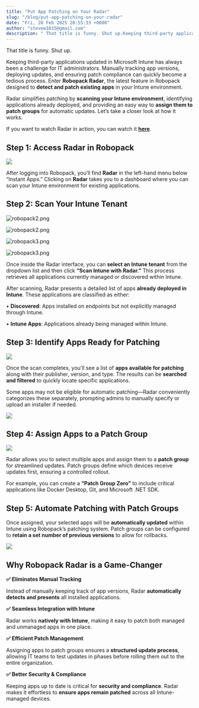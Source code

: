 ```yaml
---
title: "Put App Patching on Your Radar"
slug: "/blog/put-app-patching-on-your-radar"
date: "Fri, 28 Feb 2025 20:55:33 +0000"
author: "stevew1015@gmail.com"
description: " That title is funny. Shut up.Keeping third-party applications updated in Microsoft Intune has always been a challenge for IT administrators. Manually tracking app versions, deploying updates, and ensuring patch compliance can quickly become a tedious process. Enter Robopack Radar, the latest feature in Robopack designed to detect"
---
```


That title is funny. Shut up.

Keeping third-party applications updated in Microsoft Intune has always been a challenge for IT administrators. Manually tracking app versions, deploying updates, and ensuring patch compliance can quickly become a tedious process. Enter **Robopack Radar**, the latest feature in Robopack designed to **detect and patch existing apps** in your Intune environment.

Radar simplifies patching by **scanning your Intune environment**, identifying applications already deployed, and providing an easy way to **assign them to patch groups** for automatic updates. Let’s take a closer look at how it works.  
  
If you want to watch Radar in action, you can watch it [**here**](https://youtu.be/nnIGS8z6yT4).

**Step 1: Access Radar in Robopack**
------------------------------------

![](https://getrubixsitecms.blob.core.windows.net/public-assets/content/v1/5dd365a31aa1fd743bc30b8e/f41c474d-ccb4-453a-b655-be76b3d913e7/robopack1.png)

After logging into Robopack, you’ll find **Radar** in the left-hand menu below “Instant Apps.” Clicking on **Radar** takes you to a dashboard where you can scan your Intune environment for existing applications.

**Step 2: Scan Your Intune Tenant**
-----------------------------------

![robopack2.png](https://getrubixsitecms.blob.core.windows.net/public-assets/content/v1/5dd365a31aa1fd743bc30b8e/1740775550456-XRLP7VS4TTW1EE23VX3R/robopack2.png)

![robopack2.png](https://getrubixsitecms.blob.core.windows.net/public-assets/content/v1/5dd365a31aa1fd743bc30b8e/1740775550456-XRLP7VS4TTW1EE23VX3R/robopack2.png)

![robopack3.png](https://getrubixsitecms.blob.core.windows.net/public-assets/content/v1/5dd365a31aa1fd743bc30b8e/1740775550362-R6GEO8B3AL8D2MWRGDD4/robopack3.png)

![robopack3.png](https://getrubixsitecms.blob.core.windows.net/public-assets/content/v1/5dd365a31aa1fd743bc30b8e/1740775550362-R6GEO8B3AL8D2MWRGDD4/robopack3.png)

Once inside the Radar interface, you can **select an Intune tenant** from the dropdown list and then click **“Scan Intune with Radar.”** This process retrieves all applications currently managed or discovered within Intune.

After scanning, Radar presents a detailed list of apps **already deployed in Intune**. These applications are classified as either:

• **Discovered**: Apps installed on endpoints but not explicitly managed through Intune.

• **Intune Apps**: Applications already being managed within Intune.

**Step 3: Identify Apps Ready for Patching**
--------------------------------------------

![](https://getrubixsitecms.blob.core.windows.net/public-assets/content/v1/5dd365a31aa1fd743bc30b8e/b82900d8-2c0e-4060-a7de-f27ea0f0e7c7/robopack4.png)

Once the scan completes, you’ll see a list of **apps available for patching** along with their publisher, version, and type. The results can be **searched and filtered** to quickly locate specific applications.

Some apps may not be eligible for automatic patching—Radar conveniently categorizes these separately, prompting admins to manually specify or upload an installer if needed.

![](https://getrubixsitecms.blob.core.windows.net/public-assets/content/v1/5dd365a31aa1fd743bc30b8e/31fa7d6c-7b10-434f-9f48-3c148d77d064/robopack5.png)

**Step 4: Assign Apps to a Patch Group**
----------------------------------------

![](https://getrubixsitecms.blob.core.windows.net/public-assets/content/v1/5dd365a31aa1fd743bc30b8e/e81cc2e3-1958-4a09-8f11-bd004f7adb79/robopack6.png)

Radar allows you to select multiple apps and assign them to a **patch group** for streamlined updates. Patch groups define which devices receive updates first, ensuring a controlled rollout.

For example, you can create a **“Patch Group Zero”** to include critical applications like Docker Desktop, Git, and Microsoft .NET SDK.

**Step 5: Automate Patching with Patch Groups**
-----------------------------------------------

Once assigned, your selected apps will be **automatically updated** within Intune using Robopack’s patching system. Patch groups can be configured to **retain a set number of previous versions** to allow for rollbacks.

![](https://getrubixsitecms.blob.core.windows.net/public-assets/content/v1/5dd365a31aa1fd743bc30b8e/3a3e4435-bf12-4f09-8cc6-4c30eef28123/robopack7.png)

**Why Robopack Radar is a Game-Changer**
----------------------------------------

**✅ Eliminates Manual Tracking**

Instead of manually keeping track of app versions, Radar **automatically detects and presents** all installed applications.

**✅ Seamless Integration with Intune**

Radar works **natively with Intune**, making it easy to patch both managed and unmanaged apps in one place.

**✅ Efficient Patch Management**

Assigning apps to patch groups ensures a **structured update process**, allowing IT teams to test updates in phases before rolling them out to the entire organization.

**✅ Better Security & Compliance**

Keeping apps up to date is critical for **security and compliance**. Radar makes it effortless to **ensure apps remain patched** across all Intune-managed devices.